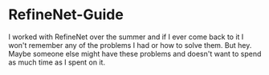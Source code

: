 # RefineNet-Guide
I worked with RefineNet over the summer and if I ever come back to it I won't remember any of the problems I had or how to solve them. But hey. Maybe someone else might have these problems and doesn't want to spend as much time as I spent on it.
